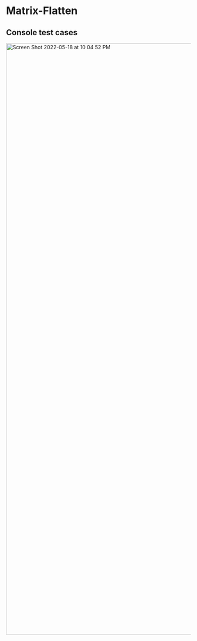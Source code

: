 # Matrix-Flatten
## Console test cases
<img width="1615" alt="Screen Shot 2022-05-18 at 10 04 52 PM" src="https://user-images.githubusercontent.com/59058892/169146475-88af5764-991d-4a1b-a298-d8c30b17ecad.png">

